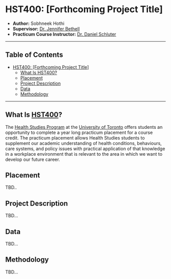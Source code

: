 # HST400: [Forthcoming Project Title] 
* **Author:** Sobhneek Hothi
* **Supervisor:** [Dr. Jennifer Bethell](https://kite-uhn.com/scientist/jennifer-bethell)
* **Practicum Course Instructor:** [Dr. Daniel Schluter](https://www.uc.utoronto.ca/staff-faculty-profile/daniel-schluter) <!-- omit in toc -->
---
## Table of Contents <!-- omit in toc -->

- [HST400: [Forthcoming Project Title]](#hst400-forthcoming-project-title)
  - [What Is HST400?](#what-is-hst400)
  - [Placement](#placement)
  - [Project Description](#project-description)
  - [Data](#data)
  - [Methodology](#methodology)

---
## What Is [HST400](https://artsci.calendar.utoronto.ca/course/hst400y1)?
The [Health Studies Program](https://www.uc.utoronto.ca/health-studies) at the [University of Toronto](https://www.utoronto.ca) offers students an opportunity to complete a year long practicum placement for a course credit. The practicum placement allows Health Studies students to supplement our academic understanding of health conditions, behaviours, care systems, and policy issues with practical application of that knowledge in a workplace environment that is relevant to the area in which we want to develop our future career. 


## Placement

TBD..

## Project Description

TBD...

## Data

TBD...

## Methodology

TBD...
